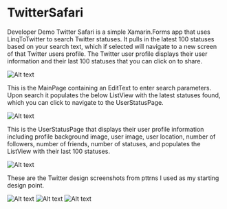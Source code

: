# TwitterSafari
Developer Demo
Twitter Safari is a simple Xamarin.Forms app that uses LinqToTwitter to search Twitter statuses. It pulls in the latest 100 statuses based on your search text, which if selected will navigate to a new screen of that Twitter users profile. The Twitter user profile displays their user information and their last 100 statuses that you can click on to share.

![Alt text](/Assets/Screenshots/SafariSplashscreen.png?raw=true "Twitter Safari Splashscreen")

This is the MainPage containing an EditText to enter search parameters. Upon search it populates the below ListView with the latest statuses found, which you can click to navigate to the UserStatusPage.

![Alt text](/Assets/Screenshots/SafariFeed.png?raw=true "Twitter Safari Feed")

This is the UserStatusPage that displays their user profile information including profile background image, user image, user location, number of followers, number of friends, number of statuses, and populates the ListView with their last 100 statuses. 

![Alt text](/Assets/Screenshots/SafariUserProfile.png?raw=true "Twitter Safari User Profile")

These are the Twitter design screenshots from pttrns I used as my starting design point.

![Alt text](/Assets/Screenshots/TwitterSplashscreen.png?raw=true "Twitter Splashscreen")
![Alt text](/Assets/Screenshots/TwitterFeed.png?raw=true "Twitter Feed")
![Alt text](/Assets/Screenshots/TwitterUserProfile.png?raw=true "Twitter User Profile")
